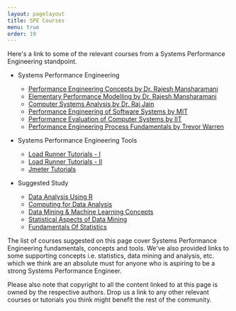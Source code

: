 ```yaml
---
layout: pagelayout
title: SPE Courses
menu: true
order: 19
---
```


Here's a link to some of the relevant courses from a Systems Performance Engineering standpoint.

* Systems Performance Engineering
  * [Performance Engineering Concepts by Dr. Rajesh Mansharamani](http://ipen.practicalperformanceanalyst.com/course/performance-engineering-concepts-by-dr-rajesh-mansharamani/)
  * [Elementary Performance Modelling by Dr. Rajesh Mansharamani](http://ipen.practicalperformanceanalyst.com/course/elementary-performance-modeling/)
  * [Computer Systems Analysis by Dr. Raj Jain](http://ipen.practicalperformanceanalyst.com/course/computer-systems-analysis-dr-raj-jain/)
  * [Performance Engineering of Software Systems by MIT](http://ipen.practicalperformanceanalyst.com/course/performance-engineering-of-software-systems/)
  * [Performance Evaluation of Computer Systems by IIT](http://ipen.practicalperformanceanalyst.com/course/performance-evaluation-of-computer-systems/)
  * [Performance Engineering Process Fundamentals by Trevor Warren](http://ipen.practicalperformanceanalyst.com/course/performance-engineering-process-fundamentals/)

* Systems Performance Engineering Tools
  * [Load Runner Tutorials - I](http://ipen.practicalperformanceanalyst.com/course/performance-testing-load-runner-tutorials-guru99/)
  * [Load Runner Tutorials - II](http://ipen.practicalperformanceanalyst.com/course/performance-testing-load-runner-tutorials-by-vijays/)
  * [Jmeter Tutorials](http://ipen.practicalperformanceanalyst.com/course/performance-testing-jmeter-tutorials-by-blazemeter/)

* Suggested Study
  * [Data Analysis Using R](http://ipen.practicalperformanceanalyst.com/course/data-analysis-101/)
  * [Computing for Data Analysis](http://ipen.practicalperformanceanalyst.com/course/computing-for-data-analysis/)
  * [Data Mining & Machine Learning Concepts](http://ipen.practicalperformanceanalyst.com/course/data-mining-machine-learning-concepts/)
  * [Statistical Aspects of Data Mining](http://ipen.practicalperformanceanalyst.com/course/statistical-aspects-of-data-mining/)
  * [Fundamentals Of Statistics](http://ipen.practicalperformanceanalyst.com/course/statistics-101-khan-academy/)

The list of courses suggested on this page cover Systems Performance Engineering fundamentals, concepts and tools. We've also provided links to some supporting concepts i.e. statistics, data mining and analysis, etc. which we think are an absolute must for anyone who is aspiring to be a strong Systems Performance Engineer.

Please also note that copyright to all the content linked to at this page is owned by the respective authors. Drop us a link to any other relevant courses or tutorials you think might benefit the rest of the community. 

